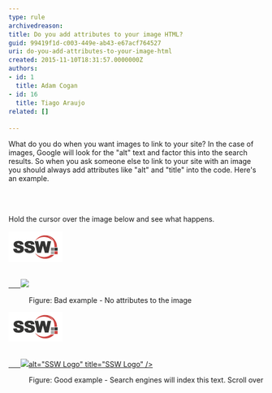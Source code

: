 ```yaml
---
type: rule
archivedreason: 
title: Do you add attributes to your image HTML?
guid: 99419f1d-c003-449e-ab43-e67acf764527
uri: do-you-add-attributes-to-your-image-html
created: 2015-11-10T18:31:57.0000000Z
authors:
- id: 1
  title: Adam Cogan
- id: 16
  title: Tiago Araujo
related: []

---
```



<p>​What do you do when you want images to link to your site? In the case of images, Google will look for the "alt" text and factor this into the search results. So when you ask someone else to link to your site with an image you should always add attributes like "alt" and "title" into the code. Here's an example. <br></p>
<br><excerpt class='endintro'></excerpt><br>
<p>​<span style="line-height:20.8px;">Hold the cursor over the image below and see what happens. </span></p><dl class="badImage"><dt>
      <img src="../../assets/SSWLogo.png" data-pin-nopin="true" alt="" />
      <p class="ssw15-rteElement-CodeArea"><a href="/ssw/Default.aspx"><br>      <img src="logo.png" /><br></a></p></dt><dd>​Figure: Bad example​ - No attributes to the image</dd></dl><dl class="goodImage"><dt>
      <img src="../../assets/SSWLogo.png" data-pin-nopin="true" alt="SSW Logo" title="SSW Logo" />
      <p class="ssw15-rteElement-CodeArea"><a href="/ssw/Default.aspx"><br>      <img src="logo.png" 
         <span class="ssw15-rteStyle-Highlight">alt="SSW Logo"</span><span class="ssw15-rteStyle-Highlight"> title="SSW Logo"</span> /><br></a></p></dt>
   <dd>​Figure: Good example - Search engines will index this text. Scroll over</dd></dl>


